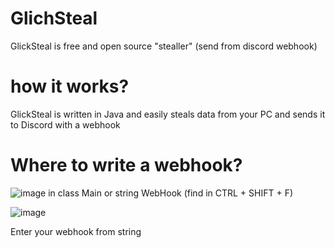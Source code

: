 # GlichSteal 
GlickSteal is free and open source "stealler" (send from discord webhook)

# how it works?
GlickSteal is written in Java and easily steals data from your PC and sends it to Discord with a webhook

# Where to write a webhook?

![image](https://github.com/histed1488/GlichSteal/assets/171606951/61c979ab-9242-4ca7-958a-513417c93730)
in class Main or string WebHook (find in CTRL + SHIFT + F)

![image](https://github.com/histed1488/GlichSteal/assets/171606951/ae784fc1-6890-47c4-95a5-ba92e2cd0b70)

Enter your webhook from string

